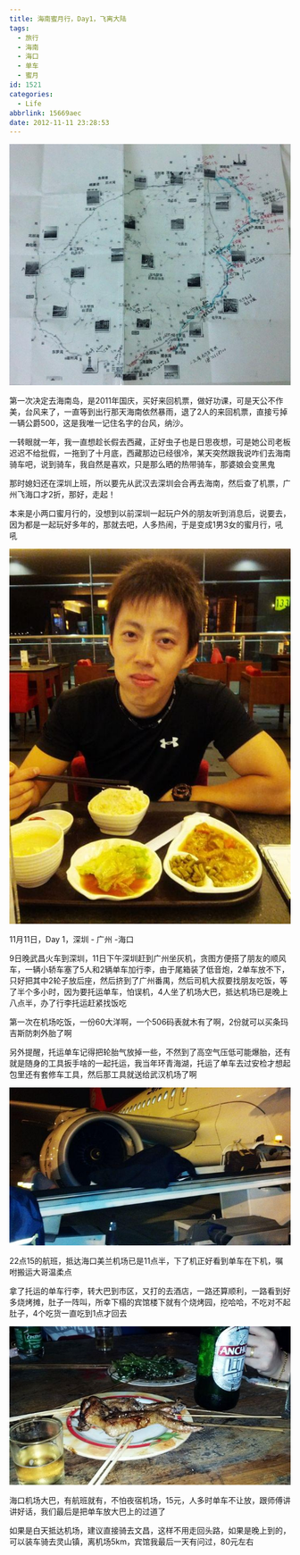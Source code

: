 ```yaml
---
title: 海南蜜月行，Day1，飞离大陆
tags:
  - 旅行
  - 海南
  - 海口
  - 单车
  - 蜜月
id: 1521
categories:
  - Life
abbrlink: 15669aec
date: 2012-11-11 23:28:53
---
```

[![2012-11-20 22.12.42](/images/2013/01/2012-11-20-22.12.42.jpg)](/images/2013/01/2012-11-20-22.12.42.jpg)

第一次决定去海南岛，是2011年国庆，买好来回机票，做好功课，可是天公不作美，台风来了，一直等到出行那天海南依然暴雨，退了2人的来回机票，直接亏掉一辆公爵500，这是我唯一记住名字的台风，纳沙。

一转眼就一年，我一直想趁长假去西藏，正好虫子也是日思夜想，可是她公司老板迟迟不给批假，一拖到了十月底，西藏那边已经很冷，某天突然跟我说咋们去海南骑车吧，说到骑车，我自然是喜欢，只是那么晒的热带骑车，那婆娘会变黑鬼

那时媳妇还在深圳上班，所以要先从武汉去深圳会合再去海南，然后查了机票，广州飞海口才2折，那好，走起！

本来是小两口蜜月行的，没想到以前深圳一起玩户外的朋友听到消息后，说要去，因为都是一起玩好多年的，那就去吧，人多热闹，于是变成1男3女的蜜月行，吼吼
<!--more-->
[![2012-11-11 21.19.08](/images/2013/01/2012-11-11-21.19.08.jpg)](/images/2013/01/2012-11-11-21.19.08.jpg)

11月11日，Day 1，深圳 - 广州 -海口

9日晚武昌火车到深圳，11日下午深圳赶到广州坐灰机，贪图方便搭了朋友的顺风车，一辆小轿车塞了5人和2辆单车加行李，由于尾箱装了低音炮，2单车放不下，只好把其中2轮子放后座，然后挤到了广州番禺，然后司机大叔要找朋友吃饭，等了半个多小时，因为要托运单车，怕误机，4人坐了机场大巴，抵达机场已是晚上八点半，办了行李托运赶紧找饭吃

第一次在机场吃饭，一份60大洋啊，一个506码表就木有了啊，2份就可以买条玛吉斯防刺外胎了啊

另外提醒，托运单车记得把轮胎气放掉一些，不然到了高空气压低可能爆胎，还有就是随身的工具扳手啥的一起托运，我当年环青海湖，托运了单车去过安检才想起包里还有套修车工具，然后那工具就送给武汉机场了啊

[![2012-11-11 23.44.00](/images/2013/01/2012-11-11-23.44.00.jpg)](/images/2013/01/2012-11-11-23.44.00.jpg)

22点15的航班，抵达海口美兰机场已是11点半，下了机正好看到单车在下机，嘱咐搬运大哥温柔点

拿了托运的单车行李，转大巴到市区，又打的去酒店，一路还算顺利，一路看到好多烧烤摊，肚子一阵叫，所幸下榻的宾馆楼下就有个烧烤园，挖哈哈，不吃对不起肚子，4个吃货一直吃到1点才回去

[![2012-11-12 01.27.55](/images/2013/01/2012-11-12-01.27.55.jpg)](/images/2013/01/2012-11-12-01.27.55.jpg)

海口机场大巴，有航班就有，不怕夜宿机场，15元，人多时单车不让放，跟师傅讲讲好话，我们最后是把单车放大巴上的过道了

如果是白天抵达机场，建议直接骑去文昌，这样不用走回头路，如果是晚上到的，可以装车骑去灵山镇，离机场5km，宾馆我最后一天有问过，80元左右
